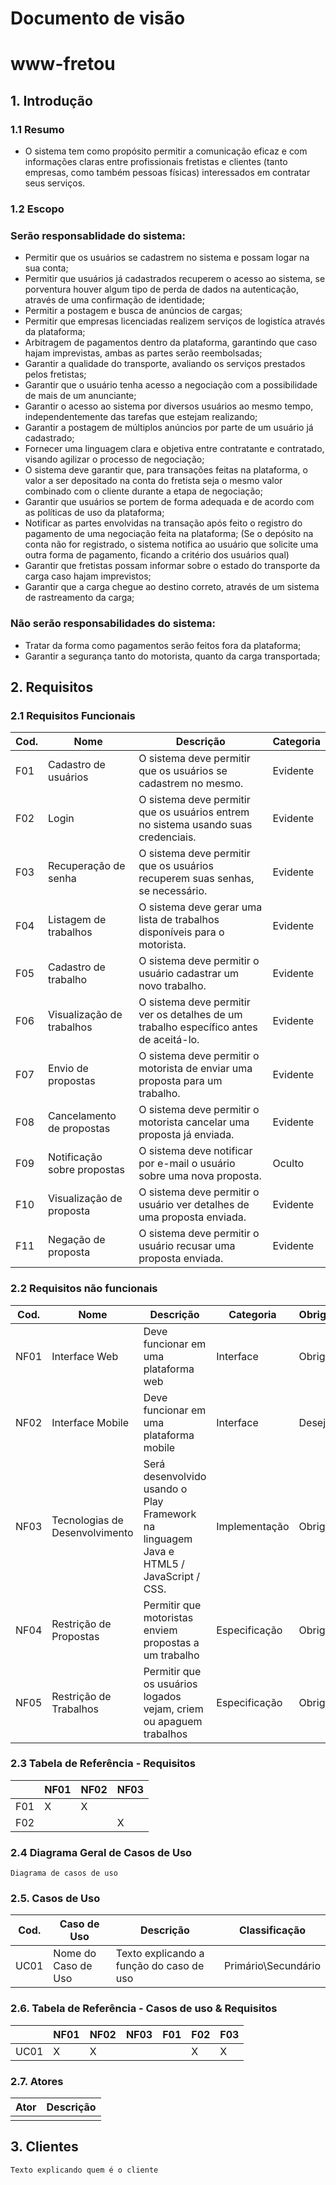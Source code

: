 # Documento de visão
# www-fretou
## 1. Introdução
### 1.1 Resumo

- O sistema tem como propósito permitir a comunicação eficaz e com informações claras entre profissionais fretistas e clientes
(tanto empresas, como também pessoas físicas) interessados em contratar seus serviços.


### 1.2 Escopo

### Serão responsablidade do sistema:

- Permitir que os usuários se cadastrem no sistema e possam logar na sua conta;
- Permitir que usuários já cadastrados recuperem o acesso ao sistema, se porventura houver algum tipo de perda de dados na autenticação, através de uma confirmação de identidade;
- Permitir a postagem e busca de anúncios de cargas;
- Permitir que empresas licenciadas realizem serviços de logistíca através da plataforma;
- Arbitragem de pagamentos dentro da plataforma, garantindo que caso hajam imprevistas, ambas as partes serão reembolsadas;
- Garantir a qualidade do transporte, avaliando os serviços prestados pelos fretistas;
- Garantir que o usuário tenha acesso a negociação com a possibilidade de mais de um anunciante;
- Garantir o acesso ao sistema por diversos usuários ao mesmo tempo, independentemente das tarefas que estejam realizando;
- Garantir a postagem de múltiplos anúncios por parte de um usuário já cadastrado;
- Fornecer uma linguagem clara e objetiva entre contratante e contratado, visando agilizar o processo de negociação;
- O sistema deve garantir que, para transações feitas na plataforma, o valor a ser depositado na conta do fretista seja o mesmo valor combinado com o cliente durante a
etapa de negociação;
- Garantir que usuários se portem de forma adequada e de acordo com as políticas de uso da plataforma;
- Notificar as partes envolvidas na transação após feito o registro do pagamento de uma negociação feita na plataforma;
(Se o depósito na conta não for registrado, o sistema notifica ao usuário que solicite uma outra forma de pagamento, ficando a critério dos usuários qual)
- Garantir que fretistas possam informar sobre o estado do transporte da carga caso hajam imprevistos;
- Garantir que a carga chegue ao destino correto, através de um sistema de rastreamento da carga;

### Não serão responsabilidades do sistema:

- Tratar da forma como pagamentos serão feitos fora da plataforma;
- Garantir a segurança tanto do motorista, quanto da carga transportada;

## 2. Requisitos

### 2.1 Requisitos Funcionais

| Cod. | Nome | Descrição | Categoria |
| -------- | -------- | -------- | -------- |
| F01 | Cadastro de usuários |	O sistema deve permitir que os usuários se cadastrem no mesmo. |	Evidente |
| F02 | Login |	O sistema deve permitir que os usuários entrem no sistema usando suas credenciais. |	Evidente |
| F03 | Recuperação de senha |	O sistema deve permitir que os usuários recuperem suas senhas, se necessário. |	Evidente |
| F04 | Listagem de  trabalhos |	O sistema deve gerar uma lista de trabalhos disponíveis para o motorista. |	Evidente |
| F05 | Cadastro de trabalho |	O sistema deve permitir o usuário cadastrar um novo trabalho. |	Evidente |
| F06 | Visualização de trabalhos |	O sistema deve permitir ver os detalhes de um trabalho específico antes de aceitá-lo. |	Evidente |
| F07 | Envio de propostas |	 O sistema deve permitir o motorista de enviar uma proposta para um trabalho. |	Evidente |
| F08 | Cancelamento de propostas |	O sistema deve permitir o motorista cancelar uma proposta já enviada. |	Evidente |
| F09 | Notificação sobre propostas |	O sistema deve notificar por e-mail o usuário sobre uma nova proposta. |	Oculto |
| F10 | Visualização de proposta |	O sistema deve permitir o usuário ver detalhes de uma proposta enviada. |	Evidente |
| F11 | Negação de proposta |	O sistema deve permitir o usuário recusar uma proposta enviada. |	Evidente |

### 2.2 Requisitos não funcionais

| Cod. | Nome | Descrição | Categoria | Obrigatoriedade| Permanência |
| -------- | -------- | -------- | -------- | -------- | -------- |
| NF01 | Interface Web |	Deve funcionar em uma plataforma web |	Interface | Obrigatório | Permanente |
| NF02 | Interface Mobile |	Deve funcionar em uma plataforma mobile |	Interface | Desejável | Transitório |
| NF03 | Tecnologias de Desenvolvimento |	Será desenvolvido usando o Play Framework na linguagem Java e HTML5 / JavaScript / CSS. |	Implementação | Obrigatório | Transitório |
| NF04 | Restrição de Propostas |	Permitir que motoristas enviem propostas a um trabalho |	Especificação | Obrigatório | Transitório |
| NF05 | Restrição de Trabalhos |	Permitir que os usuários logados vejam, criem ou apaguem trabalhos |	Especificação | Obrigatório | Transitório |

### 2.3 Tabela de Referência - Requisitos

| | NF01 | NF02 | NF03 |
| -------- | -------- | -------- | -------- |
| F01 | X | X |	|
| F02 |  | | X |

### 2.4 Diagrama Geral de Casos de Uso

    Diagrama de casos de uso

### 2.5. Casos de Uso

| Cod. | Caso de Uso | Descrição | Classificação |
| -------- | -------- | -------- | -------- |
| UC01 | Nome do Caso de Uso |	Texto explicando a função do caso de uso |	Primário\Secundário |

### 2.6. Tabela de Referência - Casos de uso & Requisitos

| | NF01 | NF02 | NF03 | F01 | F02 | F03 |
| -------- | -------- | -------- | -------- | -------- | -------- | -------- |
| UC01 | X | X | | | X | X |

### 2.7. Atores

| Ator | Descrição |
| -------- | -------- |
| | |  

## 3. Clientes

    Texto explicando quem é o cliente
